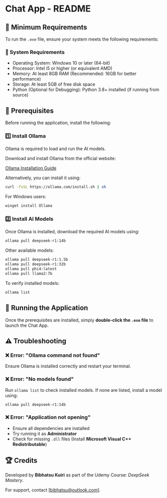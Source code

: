 
# Chat App - README

## 📌 Minimum Requirements

To run the `.exe` file, ensure your system meets the following requirements:

### 🔧 System Requirements
- Operating System: Windows 10 or later (64-bit)
- Processor: Intel i5 or higher (or equivalent AMD)
- Memory: At least 8GB RAM (Recommended: 16GB for better performance)
- Storage: At least 5GB of free disk space
- Python (Optional for Debugging): Python 3.8+ installed (if running from source)

## 🚀 Prerequisites

Before running the application, install the following:

### 1️⃣ Install Ollama
Ollama is required to load and run the AI models.

Download and install Ollama from the official website:

[Ollama Installation Guide](https://ollama.com)

Alternatively, you can install it using:

```sh
curl -fsSL https://ollama.com/install.sh | sh
```

For Windows users:

```sh
winget install Ollama
```

### 2️⃣ Install AI Models
Once Ollama is installed, download the required AI models using:

```sh
ollama pull deepseek-r1:14b
```

Other available models:

```sh
ollama pull deepseek-r1:1.5b
ollama pull deepseek-r1:32b
ollama pull phi4:latest
ollama pull llama2:7b
```

To verify installed models:

```sh
ollama list
```

## 🎯 Running the Application

Once the prerequisites are installed, simply **double-click the `.exe` file** to launch the Chat App.



## ⚠️ Troubleshooting

### ❌ Error: "Ollama command not found"
Ensure Ollama is installed correctly and restart your terminal.

### ❌ Error: "No models found"
Run `ollama list` to check installed models. If none are listed, install a model using:

```sh
ollama pull deepseek-r1:14b
```

### ❌ Error: "Application not opening"
- Ensure all dependencies are installed
- Try running it as **Administrator**
- Check for missing `.dll` files (Install **Microsoft Visual C++ Redistributable**)

## 🏆 Credits
Developed by **Bibhatsu Kuiri** as part of the Udemy Course: *DeepSeek Mastery*.

For support, contact [bibhatsu@outlook.com].
